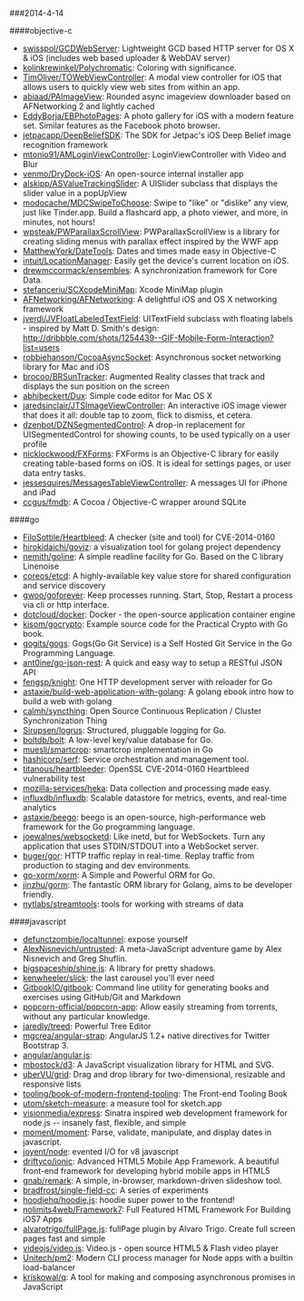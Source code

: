 ###2014-4-14

####objective-c
* [swisspol/GCDWebServer](https://github.com/swisspol/GCDWebServer): Lightweight GCD based HTTP server for OS X & iOS (includes web based uploader & WebDAV server)
* [kolinkrewinkel/Polychromatic](https://github.com/kolinkrewinkel/Polychromatic): Coloring with significance.
* [TimOliver/TOWebViewController](https://github.com/TimOliver/TOWebViewController): A modal view controller for iOS that allows users to quickly view web sites from within an app.
* [abiaad/PAImageView](https://github.com/abiaad/PAImageView): Rounded async imageview downloader based on AFNetworking 2 and lightly cached
* [EddyBorja/EBPhotoPages](https://github.com/EddyBorja/EBPhotoPages): A photo gallery for iOS with a modern feature set. Similar features as the Facebook photo browser.
* [jetpacapp/DeepBeliefSDK](https://github.com/jetpacapp/DeepBeliefSDK): The SDK for Jetpac's iOS Deep Belief image recognition framework
* [mtonio91/AMLoginViewController](https://github.com/mtonio91/AMLoginViewController): LoginViewController with Video and Blur
* [venmo/DryDock-iOS](https://github.com/venmo/DryDock-iOS): An open-source internal installer app
* [alskipp/ASValueTrackingSlider](https://github.com/alskipp/ASValueTrackingSlider): A UISlider subclass that displays the slider value in a popUpView
* [modocache/MDCSwipeToChoose](https://github.com/modocache/MDCSwipeToChoose): Swipe to "like" or "dislike" any view, just like Tinder.app. Build a flashcard app, a photo viewer, and more, in minutes, not hours!
* [wpsteak/PWParallaxScrollView](https://github.com/wpsteak/PWParallaxScrollView): PWParallaxScrollView is a library for creating sliding menus with parallax effect inspired by the WWF app
* [MatthewYork/DateTools](https://github.com/MatthewYork/DateTools): Dates and times made easy in Objective-C
* [intuit/LocationManager](https://github.com/intuit/LocationManager): Easily get the device's current location on iOS.
* [drewmccormack/ensembles](https://github.com/drewmccormack/ensembles): A synchronization framework for Core Data.
* [stefanceriu/SCXcodeMiniMap](https://github.com/stefanceriu/SCXcodeMiniMap): Xcode MiniMap plugin
* [AFNetworking/AFNetworking](https://github.com/AFNetworking/AFNetworking): A delightful iOS and OS X networking framework
* [jverdi/JVFloatLabeledTextField](https://github.com/jverdi/JVFloatLabeledTextField): UITextField subclass with floating labels - inspired by Matt D. Smith's design: http://dribbble.com/shots/1254439--GIF-Mobile-Form-Interaction?list=users
* [robbiehanson/CocoaAsyncSocket](https://github.com/robbiehanson/CocoaAsyncSocket): Asynchronous socket networking library for Mac and iOS
* [brocoo/BRSunTracker](https://github.com/brocoo/BRSunTracker): Augmented Reality classes that track and displays the sun position on the screen
* [abhibeckert/Dux](https://github.com/abhibeckert/Dux): Simple code editor for Mac OS X
* [jaredsinclair/JTSImageViewController](https://github.com/jaredsinclair/JTSImageViewController): An interactive iOS image viewer that does it all: double tap to zoom, flick to dismiss, et cetera.
* [dzenbot/DZNSegmentedControl](https://github.com/dzenbot/DZNSegmentedControl): A drop-in replacement for UISegmentedControl for showing counts, to be used typically on a user profile
* [nicklockwood/FXForms](https://github.com/nicklockwood/FXForms):  FXForms is an Objective-C library for easily creating table-based forms on iOS. It is ideal for settings pages, or user data entry tasks.
* [jessesquires/MessagesTableViewController](https://github.com/jessesquires/MessagesTableViewController): A messages UI for iPhone and iPad
* [ccgus/fmdb](https://github.com/ccgus/fmdb): A Cocoa / Objective-C wrapper around SQLite

####go
* [FiloSottile/Heartbleed](https://github.com/FiloSottile/Heartbleed): A checker (site and tool) for CVE-2014-0160
* [hirokidaichi/goviz](https://github.com/hirokidaichi/goviz): a visualization tool for golang project dependency
* [nemith/goline](https://github.com/nemith/goline): A simple readline facility for Go.  Based on the C library Linenoise
* [coreos/etcd](https://github.com/coreos/etcd): A highly-available key value store for shared configuration and service discovery
* [gwoo/goforever](https://github.com/gwoo/goforever): Keep processes running. Start, Stop, Restart a process via cli or http interface. 
* [dotcloud/docker](https://github.com/dotcloud/docker): Docker - the open-source application container engine
* [kisom/gocrypto](https://github.com/kisom/gocrypto): Example source code for the Practical Crypto with Go book.
* [gogits/gogs](https://github.com/gogits/gogs): Gogs(Go Git Service) is a Self Hosted Git Service in the Go Programming Language.
* [ant0ine/go-json-rest](https://github.com/ant0ine/go-json-rest): A quick and easy way to setup a RESTful JSON API
* [fengsp/knight](https://github.com/fengsp/knight): One HTTP development server with reloader for Go
* [astaxie/build-web-application-with-golang](https://github.com/astaxie/build-web-application-with-golang): A golang ebook intro how to build a web with golang
* [calmh/syncthing](https://github.com/calmh/syncthing): Open Source Continuous Replication / Cluster Synchronization Thing
* [Sirupsen/logrus](https://github.com/Sirupsen/logrus): Structured, pluggable logging for Go.
* [boltdb/bolt](https://github.com/boltdb/bolt): A low-level key/value database for Go.
* [muesli/smartcrop](https://github.com/muesli/smartcrop): smartcrop implementation in Go
* [hashicorp/serf](https://github.com/hashicorp/serf): Service orchestration and management tool.
* [titanous/heartbleeder](https://github.com/titanous/heartbleeder): OpenSSL CVE-2014-0160 Heartbleed vulnerability test
* [mozilla-services/heka](https://github.com/mozilla-services/heka): Data collection and processing made easy.
* [influxdb/influxdb](https://github.com/influxdb/influxdb): Scalable datastore for metrics, events, and real-time analytics
* [astaxie/beego](https://github.com/astaxie/beego): beego is an open-source, high-performance web framework for the Go programming language.
* [joewalnes/websocketd](https://github.com/joewalnes/websocketd): Like inetd, but for WebSockets. Turn any application that uses STDIN/STDOUT into a WebSocket server.
* [buger/gor](https://github.com/buger/gor): HTTP traffic replay in real-time. Replay traffic from production to staging and dev environments.  
* [go-xorm/xorm](https://github.com/go-xorm/xorm): A Simple and Powerful ORM for Go.
* [jinzhu/gorm](https://github.com/jinzhu/gorm): The fantastic ORM library for Golang, aims to be developer friendly.
* [nytlabs/streamtools](https://github.com/nytlabs/streamtools): tools for working with streams of data

####javascript
* [defunctzombie/localtunnel](https://github.com/defunctzombie/localtunnel): expose yourself
* [AlexNisnevich/untrusted](https://github.com/AlexNisnevich/untrusted): A meta-JavaScript adventure game by Alex Nisnevich and Greg Shuflin.
* [bigspaceship/shine.js](https://github.com/bigspaceship/shine.js): A library for pretty shadows.
* [kenwheeler/slick](https://github.com/kenwheeler/slick): the last carousel you'll ever need
* [GitbookIO/gitbook](https://github.com/GitbookIO/gitbook): Command line utility for generating books and exercises using GitHub/Git and Markdown
* [popcorn-official/popcorn-app](https://github.com/popcorn-official/popcorn-app): Allow easily streaming from torrents, without any particular knowledge.
* [jaredly/treed](https://github.com/jaredly/treed): Powerful Tree Editor
* [mgcrea/angular-strap](https://github.com/mgcrea/angular-strap): AngularJS 1.2+ native directives for Twitter Bootstrap 3.
* [angular/angular.js](https://github.com/angular/angular.js): 
* [mbostock/d3](https://github.com/mbostock/d3): A JavaScript visualization library for HTML and SVG.
* [uberVU/grid](https://github.com/uberVU/grid): Drag and drop library for two-dimensional, resizable and responsive lists
* [tooling/book-of-modern-frontend-tooling](https://github.com/tooling/book-of-modern-frontend-tooling): The Front-end Tooling Book
* [utom/sketch-measure](https://github.com/utom/sketch-measure): a measure tool for sketch.app
* [visionmedia/express](https://github.com/visionmedia/express): Sinatra inspired web development framework for node.js -- insanely fast, flexible, and simple
* [moment/moment](https://github.com/moment/moment): Parse, validate, manipulate, and display dates in javascript.
* [joyent/node](https://github.com/joyent/node): evented I/O for v8 javascript
* [driftyco/ionic](https://github.com/driftyco/ionic): Advanced HTML5 Mobile App Framework. A beautiful front-end framework for developing hybrid mobile apps in HTML5
* [gnab/remark](https://github.com/gnab/remark): A simple, in-browser, markdown-driven slideshow tool.
* [bradfrost/single-field-cc](https://github.com/bradfrost/single-field-cc): A series of experiments
* [hoodiehq/hoodie.js](https://github.com/hoodiehq/hoodie.js): hoodie super power to the frontend!
* [nolimits4web/Framework7](https://github.com/nolimits4web/Framework7): Full Featured HTML Framework For Building iOS7 Apps
* [alvarotrigo/fullPage.js](https://github.com/alvarotrigo/fullPage.js): fullPage plugin by Alvaro Trigo. Create full screen pages fast and simple
* [videojs/video.js](https://github.com/videojs/video.js): Video.js - open source HTML5 & Flash video player
* [Unitech/pm2](https://github.com/Unitech/pm2): Modern CLI process manager for Node apps with a builtin load-balancer
* [kriskowal/q](https://github.com/kriskowal/q): A tool for making and composing asynchronous promises in JavaScript
